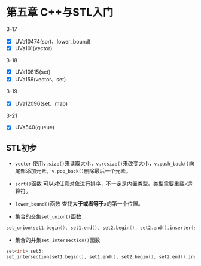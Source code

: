 # 第五章 C++与STL入门

3-17
- [x] UVa10474(sort、lower_bound)
- [x] UVa101(vector)

3-18
- [x] UVa10815(set)
- [x] UVa156(vector、set)

3-19
- [x] UVa12096(set、map)

3-21
- [x] UVa540(queue)

## STL初步

- `vector`
  使用`v.size()`来读取大小，`v.resize()`来改变大小，`v.push_back()`向尾部添加元素，`v.pop_back()`删除最后一个元素。

- `sort()`函数
  可以对任意对象进行排序，不一定是内置类型。类型需要重载`<`运算符。

- `lower_bound()`函数
  查找**大于或者等于**x的第一个位置。

- 集合的交集`set_union()`函数
```cpp
set_union(set1.begin(), set1.end(), set2.begin(), set2.end(),inserter(set3, set3.begin()));
```

- 集合的并集`set_intersection()`函数
```cpp
set<int> set3;
set_intersection(set1.begin(), set1.end(), set2.begin(), set2.end(),inserter(set3, set3.begin()));
```